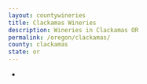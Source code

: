 ```yaml
---
layout: countywineries
title: Clackamas Wineries
description: Wineries in Clackamas OR
permalink: /oregon/clackamas/
county: clackamas
state: or
---
```

-
